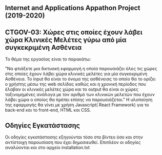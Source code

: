 ## Internet and Applications Appathon Project (2019-2020)

## CTGOV-03: Χώρες στις οποίες έχουν λάβει χώρα Κλινικές Μελέτες γύρω από μία συγκεκριμένη Ασθένεια

Το θέμα της εργασίας είναι το παρακάτω:

"Να φτιάξετε μια δικτυακή εφαρμογή η οποία παρουσιάζει όλες τις χώρες στις οποίες έχουν λάβει χώρα κλινικές μελέτες για μία συγκεκριμένη Ασθένεια. Το input θα είναι το όνομα της ασθένειας το οποίο θα το ορίζει ο χρήστης μέσω της web σελίδας καθώς και η χρονική περίοδος που έλαβαν οι κλινικές μελέτες χώρα και το output θα είναι οι χώρες ταξινομημένες ανάλογα με τον αριθμό των κλινικών μελετών που έχουν λάβει χώρα ο οποίος θα πρέπει επίσης να παρουσιάζεται."
Η υλοποίηση της εφαρμογής θα γίνει με χρήση Javascript( React Framework) για το back-end και το front-end, HTML και CSS. 

## Οδηγίες Εγκατάστασης

Οι οδηγίες εγκατάστασης εξηγούνται τόσο στο βίντεο όσο και στην αντίστοιχη παρουσίαση που έχει δημοσιευθεί. Επιπλέον οι οδηγίες αναλύονται και στο αρχείο installation.txt
